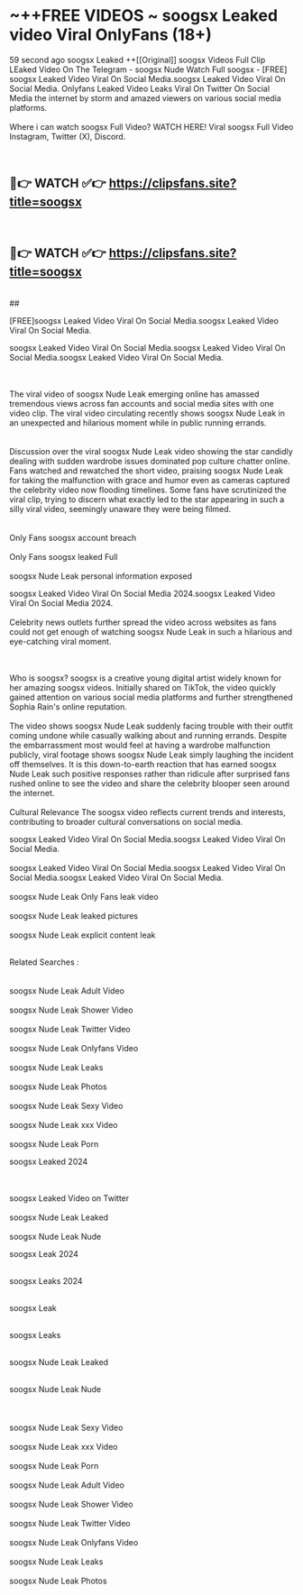 # ~++FREE VIDEOS ~ soogsx Leaked video Viral OnlyFans (18+)<br>


59 second ago soogsx Leaked ++[[Original]] soogsx Videos Full Clip LEaked Video On The Telegram  - soogsx Nude  Watch Full soogsx - [FREE] soogsx Leaked Video Viral On Social Media.soogsx Leaked Video Viral On Social Media.   Onlyfans Leaked Video Leaks Viral On Twitter On Social Media the internet by storm and amazed viewers on various social media platforms. <br><br>
Where i can watch soogsx Full Video? WATCH HERE! Viral soogsx Full Video Instagram, Twitter (X), Discord. <br>


 <br>

##  🔴👉 WATCH ✅👉  <a href="https://clipsfans.site?title=soogsx&ref=git">https://clipsfans.site?title=soogsx</a> <br>
  <br>

##  🔴👉 WATCH ✅👉  <a href="https://clipsfans.site?title=soogsx&ref=git">https://clipsfans.site?title=soogsx</a> <br>
  <br>
  ##



[FREE]soogsx Leaked Video Viral On Social Media.soogsx Leaked Video Viral On Social Media. <br>

soogsx Leaked Video Viral On Social Media.soogsx Leaked Video Viral On Social Media.soogsx Leaked Video Viral On Social Media. <br>


  <br>

  <br>
The viral video of soogsx Nude Leak emerging online has amassed tremendous views across fan accounts and social media sites with one video clip. The viral video circulating recently shows soogsx Nude Leak in an unexpected and hilarious moment while in public running errands.<br>
<br>


<br>
Discussion over the viral soogsx Nude Leak video showing the star candidly dealing with sudden wardrobe issues dominated pop culture chatter online. Fans watched and rewatched the short video, praising soogsx Nude Leak for taking the malfunction with grace and humor even as cameras captured the celebrity video now flooding timelines. Some fans have scrutinized the viral clip, trying to discern what exactly led to the star appearing in such a silly viral video, seemingly unaware they were being filmed.<br>
<br>
<br> 
Only Fans soogsx account breach<br>
<br>
Only Fans soogsx leaked Full <br>
<br>
soogsx Nude Leak personal information exposed<br>

soogsx Leaked Video Viral On Social Media 2024.soogsx Leaked Video Viral On Social Media 2024. <br>
<br>
Celebrity news outlets further spread the video across websites as fans could not get enough of watching soogsx Nude Leak in such a hilarious and eye-catching viral moment.<br>
<br>

<br>
Who is soogsx? soogsx is a creative young digital artist widely known for her amazing soogsx videos. Initially shared on TikTok, the video quickly gained attention on various social media platforms and further strengthened Sophia Rain's online reputation.<br>
<br>
The video shows soogsx Nude Leak suddenly facing trouble with their outfit coming undone while casually walking about and running errands. Despite the embarrassment most would feel at having a wardrobe malfunction publicly, viral footage shows soogsx Nude Leak simply laughing the incident off themselves. It is this down-to-earth reaction that has earned soogsx Nude Leak such positive responses rather than ridicule after surprised fans rushed online to see the video and share the celebrity blooper seen around the internet.<br>
<br>
Cultural Relevance The soogsx video reflects current trends and interests, contributing to broader cultural conversations on social media.<br>

soogsx Leaked Video Viral On Social Media.soogsx Leaked Video Viral On Social Media.<br>
<br>
soogsx Leaked Video Viral On Social Media.soogsx Leaked Video Viral On Social Media.soogsx Leaked Video Viral On Social Media.<br>
<br>
soogsx Nude Leak Only Fans leak video<br>
<br>
soogsx Nude Leak leaked pictures<br>
<br>
soogsx Nude Leak explicit content leak<br>


<br>
Related Searches :<br>
<br>

<br>
soogsx Nude Leak Adult Video<br>
<br>
soogsx Nude Leak Shower Video<br>
<br>
soogsx Nude Leak Twitter Video<br>
<br>
soogsx Nude Leak Onlyfans Video<br>
<br>
soogsx Nude Leak Leaks<br>
<br>
soogsx Nude Leak Photos<br>

<br>
soogsx Nude Leak Sexy Video<br>
<br>
soogsx Nude Leak xxx Video<br>
<br>
soogsx Nude Leak Porn<br>

soogsx  Leaked 2024 <br> <br>
<br>

soogsx Leaked Video on Twitter <br>
<br>
soogsx Nude Leak Leaked<br>
<br>
soogsx Nude Leak Nude<br>


soogsx  Leak 2024 <br> <br>



soogsx  Leaks 2024 <br> <br>



 
soogsx  Leak<br> <br>



soogsx  Leaks<br> <br>


soogsx Nude Leak Leaked<br> <br>

soogsx Nude Leak Nude<br> <br>
<br> <br>
soogsx Nude Leak Sexy Video
<br> <br>
soogsx Nude Leak xxx Video
<br> <br>
soogsx Nude Leak Porn
<br> <br>
soogsx Nude Leak Adult Video
<br> <br>
soogsx Nude Leak Shower Video
<br> <br>
soogsx Nude Leak Twitter Video
<br> <br>
soogsx Nude Leak Onlyfans Video
<br> <br>
soogsx Nude Leak Leaks
<br> <br>
soogsx Nude Leak Photos






</p>




 



</p>










